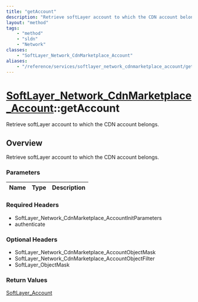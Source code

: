 ```yaml
---
title: "getAccount"
description: "Retrieve softLayer account to which the CDN account belongs."
layout: "method"
tags:
    - "method"
    - "sldn"
    - "Network"
classes:
    - "SoftLayer_Network_CdnMarketplace_Account"
aliases:
    - "/reference/services/softlayer_network_cdnmarketplace_account/getAccount"
---
```

# [SoftLayer_Network_CdnMarketplace_Account](/reference/services/SoftLayer_Network_CdnMarketplace_Account)::getAccount

Retrieve softLayer account to which the CDN account belongs.


## Overview 
Retrieve softLayer account to which the CDN account belongs.

### Parameters 
|Name | Type | Description |
| --- | --- | --- |


### Required Headers
* SoftLayer_Network_CdnMarketplace_AccountInitParameters
* authenticate

### Optional Headers
* SoftLayer_Network_CdnMarketplace_AccountObjectMask
* SoftLayer_Network_CdnMarketplace_AccountObjectFilter
* SoftLayer_ObjectMask

### Return Values
<a href='/reference/datatypes/SoftLayer_Account'>SoftLayer_Account </a>

